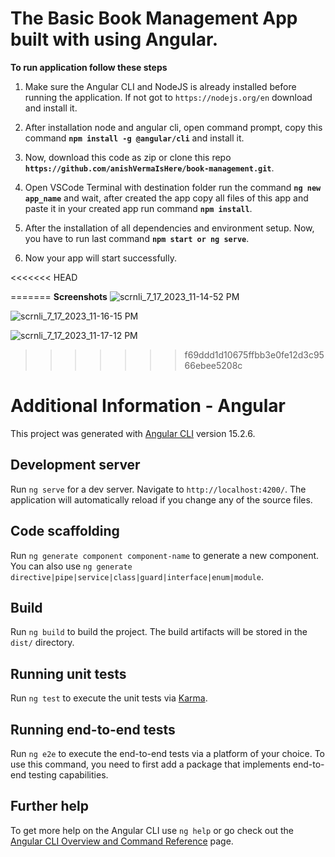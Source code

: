 # The Basic Book Management App built with using Angular.

**To run application follow these steps**

1. Make sure the Angular CLI and NodeJS is already installed before running the application. If not got to `https://nodejs.org/en` download and install it.

2. After installation node and angular cli, open command prompt, copy this command **`npm install -g @angular/cli`** and install it.

3. Now, download this code as zip or clone this repo **`https://github.com/anishVermaIsHere/book-management.git`**.

4. Open VSCode Terminal with destination folder run the command **`ng new app_name`** and wait, after created the app copy all files of this app and paste it in your created app run command **`npm install`**.

5. After the installation of all dependencies and environment setup. Now, you have to run last command **`npm start or ng serve`**.

6. Now your app will start successfully.

<<<<<<< HEAD


=======
**Screenshots**
![scrnli_7_17_2023_11-14-52 PM](https://github.com/anishVermaIsHere/book-management/assets/97972189/ced49949-bb3b-4b89-9217-2d3ded0af759)

![scrnli_7_17_2023_11-16-15 PM](https://github.com/anishVermaIsHere/book-management/assets/97972189/45aaedc1-668d-4223-81cb-3bba933d80ac)

![scrnli_7_17_2023_11-17-12 PM](https://github.com/anishVermaIsHere/book-management/assets/97972189/08b0da72-f2e8-41d0-9f48-96d2f7db6670)
>>>>>>> f69ddd1d10675ffbb3e0fe12d3c9566ebee5208c

# Additional Information - Angular 
This project was generated with [Angular CLI](https://github.com/angular/angular-cli) version 15.2.6.

## Development server

Run `ng serve` for a dev server. Navigate to `http://localhost:4200/`. The application will automatically reload if you change any of the source files.

## Code scaffolding

Run `ng generate component component-name` to generate a new component. You can also use `ng generate directive|pipe|service|class|guard|interface|enum|module`.

## Build

Run `ng build` to build the project. The build artifacts will be stored in the `dist/` directory.

## Running unit tests

Run `ng test` to execute the unit tests via [Karma](https://karma-runner.github.io).

## Running end-to-end tests

Run `ng e2e` to execute the end-to-end tests via a platform of your choice. To use this command, you need to first add a package that implements end-to-end testing capabilities.

## Further help

To get more help on the Angular CLI use `ng help` or go check out the [Angular CLI Overview and Command Reference](https://angular.io/cli) page.
